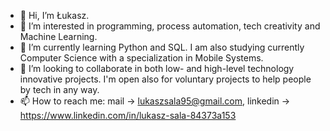 - 👋 Hi, I’m Łukasz.
- 👀 I’m interested in programming, process automation, tech creativity and Machine Learning.
- 🌱 I’m currently learning Python and SQL. I am also studying currently Computer Science with a specialization in Mobile Systems.
- 💞️ I’m looking to collaborate in both low- and high-level technology innovative projects. I'm open also for voluntary projects to help people by tech in any way.  
- 📫 How to reach me: mail -> lukaszsala95@gmail.com,
                    linkedin -> https://www.linkedin.com/in/lukasz-sala-84373a153

<!---
cptlukass/cptlukass is a ✨ special ✨ repository because its `README.md` (this file) appears on your GitHub profile.
You can click the Preview link to take a look at your changes.
--->
